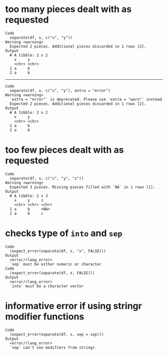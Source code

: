# too many pieces dealt with as requested

    Code
      separate(df, x, c("x", "y"))
    Warning <warning>
      Expected 2 pieces. Additional pieces discarded in 1 rows [2].
    Output
      # A tibble: 2 x 2
        x     y    
        <chr> <chr>
      1 a     b    
      2 a     b    

---

    Code
      separate(df, x, c("x", "y"), extra = "error")
    Warning <warning>
      `extra = "error"` is deprecated. Please use `extra = "warn"` instead
      Expected 2 pieces. Additional pieces discarded in 1 rows [2].
    Output
      # A tibble: 2 x 2
        x     y    
        <chr> <chr>
      1 a     b    
      2 a     b    

# too few pieces dealt with as requested

    Code
      separate(df, x, c("x", "y", "z"))
    Warning <warning>
      Expected 3 pieces. Missing pieces filled with `NA` in 1 rows [1].
    Output
      # A tibble: 2 x 3
        x     y     z    
        <chr> <chr> <chr>
      1 a     b     <NA> 
      2 a     b     c    

# checks type of `into` and `sep`

    Code
      (expect_error(separate(df, x, "x", FALSE)))
    Output
      <error/rlang_error>
      `sep` must be either numeric or character
    Code
      (expect_error(separate(df, x, FALSE)))
    Output
      <error/rlang_error>
      `into` must be a character vector

# informative error if using stringr modifier functions

    Code
      (expect_error(separate(df, x, sep = sep)))
    Output
      <error/rlang_error>
      `sep` can't use modifiers from stringr.


